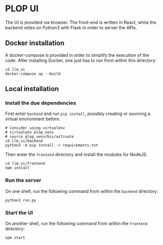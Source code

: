 # PLOP UI

The UI is provided via browser. The front-end is written in React, while the backend relies on 
Python3 with Flask in order to server the APIs. 

## Docker installation

A docker-compose is provided in order to simplify the execution of the code. After installing 
Docker, one just has to run from within this directory:

```shell
cd llm_ui
docker-compose up --build
```

## Local installation

### Install the due dependencies

First enter `backend` and run `pip install`, possibly creating or sourcing a virtual environment 
before.

```shell
# Consider using virtualenv
# virtualenv plop_venv
# source plop_venv/bin/activate
cd llm_ui/backend 
python3 -m pip install -r requirements.txt
```

Then enter the `frontend` directory and install the modules for NodeJS.

```shell
cd llm_ui/frontend
npm install
```

### Run the server

On one shell, run the following command from within the `backend` directory:

```shell
python3 run.py
```

### Start the UI

On another shell, run the following command from within the `frontend` directory:

```shell
npm start
```